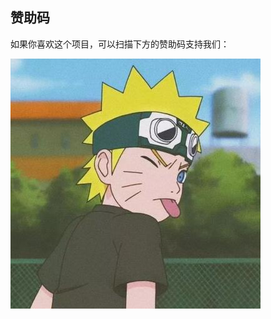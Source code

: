 ## 赞助码

如果你喜欢这个项目，可以扫描下方的赞助码支持我们：

![赞助码](https://raw.githubusercontent.com/ByteCody/zmm/main/7-221115112241.jpg)
